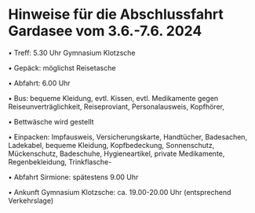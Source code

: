 <!--
author: Christian Golnik

language: de

@style
.lia-effect__circle {
    display: none !important;
}

@media (min-width: 600px) {
    .newspaper {
        column-count: 2;
        column-gap: 40px;
        column-rule: 1px solid lightblue;
    }
}

h1, h2, h3, h4, h5, h6 {
  column-span: all;
}

.cb {
    break-before: column;
}
@end

mode: Presentation

@onload
window.LIA.settings.font_size = 2
@end

-->

# Hinweise für die Abschlussfahrt Gardasee vom 3.6.-7.6. 2024

• Treff: 5.30 Uhr Gymnasium Klotzsche

• Gepäck: möglichst Reisetasche

• Abfahrt: 6.00 Uhr

• Bus: bequeme Kleidung, evtl. Kissen, evtl. Medikamente gegen Reiseunverträglichkeit, Reiseproviant, Personalausweis, Kopfhörer, 

• Bettwäsche wird gestellt

• Einpacken: Impfausweis, Versicherungskarte, Handtücher, Badesachen, Ladekabel, bequeme Kleidung, Kopfbedeckung, Sonnenschutz, Mückenschutz, Badeschuhe, Hygieneartikel, private Medikamente, Regenbekleidung, Trinkflasche- 

• Abfahrt Sirmione: spätestens 9.00 Uhr

• Ankunft Gymnasium Klotzsche: ca. 19.00-20.00 Uhr (entsprechend Verkehrslage)

